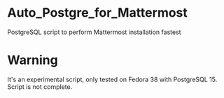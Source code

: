 # Auto_Postgre_for_Mattermost
PostgreSQL script to perform Mattermost installation fastest 


# Warning

It's an experimental script, only tested on Fedora 38 with PostgreSQL 15.
Script is not complete.

